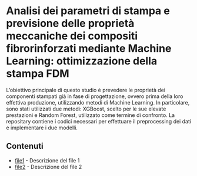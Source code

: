 # Analisi dei parametri di stampa e previsione delle proprietà meccaniche dei compositi fibrorinforzati mediante Machine Learning: ottimizzazione della stampa FDM
L’obiettivo principale di questo studio è prevedere le proprietà dei componenti stampati già in fase di progettazione, ovvero prima della loro effettiva produzione, 
utilizzando metodi di Machine Learning. In particolare, sono stati utilizzati due metodi: XGBoost, scelto per le sue elevate prestazioni e Random Forest, 
utilizzato come termine di confronto. La repositary contiene i codici necessari per effettuare il preprocessing dei dati e implementare i due modelli.

## Contenuti
- [file1](./file1) - Descrizione del file 1
- [file2](./file2) - Descrizione del file 2


